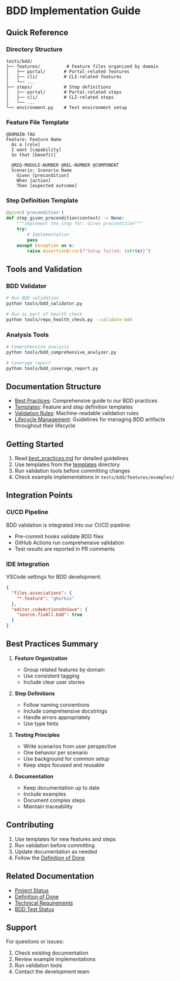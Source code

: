 # BDD Implementation Guide

## Quick Reference

### Directory Structure
```
tests/bdd/
├── features/          # Feature files organized by domain
│   ├── portal/       # Portal-related features
│   ├── cli/          # CLI-related features
│   └── ...
├── steps/            # Step definitions
│   ├── portal/       # Portal-related steps
│   ├── cli/          # CLI-related steps
│   └── ...
└── environment.py    # Test environment setup
```

### Feature File Template
```gherkin
@DOMAIN-TAG
Feature: Feature Name
  As a [role]
  I want [capability]
  So that [benefit]

  @REQ-MODULE-NUMBER @REL-NUMBER @COMPONENT
  Scenario: Scenario Name
    Given [precondition]
    When [action]
    Then [expected outcome]
```

### Step Definition Template
```python
@given('precondition')
def step_given_precondition(context) -> None:
    """Implement the step for: Given precondition"""
    try:
        # Implementation
        pass
    except Exception as e:
        raise AssertionError(f"Setup failed: {str(e)}")
```

## Tools and Validation

### BDD Validator
```bash
# Run BDD validation
python tools/bdd_validator.py

# Run as part of health check
python tools/repo_health_check.py --validate-bdd
```

### Analysis Tools
```bash
# Comprehensive analysis
python tools/bdd_comprehensive_analyzer.py

# Coverage report
python tools/bdd_coverage_report.py
```

## Documentation Structure

- [Best Practices](best_practices.md): Comprehensive guide to our BDD practices
- [Templates](templates/): Feature and step definition templates
- [Validation Rules](validation/bdd_rules.json): Machine-readable validation rules
- [Lifecycle Management](lifecycle_management.md): Guidelines for managing BDD artifacts throughout their lifecycle

## Getting Started

1. Read [best_practices.md](best_practices.md) for detailed guidelines
2. Use templates from the [templates](templates/) directory
3. Run validation tools before committing changes
4. Check example implementations in `tests/bdd/features/examples/`

## Integration Points

### CI/CD Pipeline
BDD validation is integrated into our CI/CD pipeline:
- Pre-commit hooks validate BDD files
- GitHub Actions run comprehensive validation
- Test results are reported in PR comments

### IDE Integration
VSCode settings for BDD development:
```json
{
  "files.associations": {
    "*.feature": "gherkin"
  },
  "editor.codeActionsOnSave": {
    "source.fixAll.bdd": true
  }
}
```

## Best Practices Summary

1. **Feature Organization**
   - Group related features by domain
   - Use consistent tagging
   - Include clear user stories

2. **Step Definitions**
   - Follow naming conventions
   - Include comprehensive docstrings
   - Handle errors appropriately
   - Use type hints

3. **Testing Principles**
   - Write scenarios from user perspective
   - One behavior per scenario
   - Use background for common setup
   - Keep steps focused and reusable

4. **Documentation**
   - Keep documentation up to date
   - Include examples
   - Document complex steps
   - Maintain traceability

## Contributing

1. Use templates for new features and steps
2. Run validation before committing
3. Update documentation as needed
4. Follow the [Definition of Done](../DEFINITION_OF_DONE.md)

## Related Documentation

- [Project Status](../PROJECT_STATUS.md)
- [Definition of Done](../DEFINITION_OF_DONE.md)
- [Technical Requirements](../TECHNICAL_REQUIREMENTS.md)
- [BDD Test Status](../BDD_TEST_STATUS.md)

## Support

For questions or issues:
1. Check existing documentation
2. Review example implementations
3. Run validation tools
4. Contact the development team
